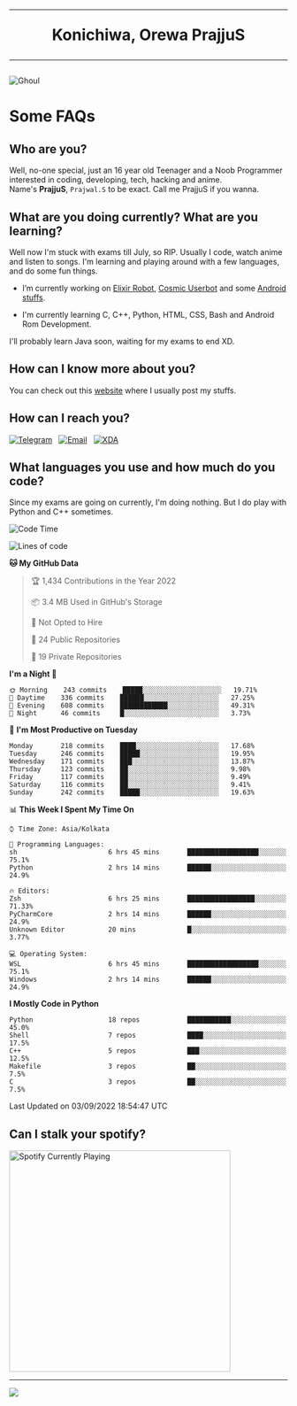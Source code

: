 <h1 align="center"><hr>Konichiwa, Orewa PrajjuS<hr></h1>


<img src="https://telegra.ph/file/6041d22c64479ee5ff802.jpg" alt="Ghoul"/>


<h1>Some FAQs</h1>


<h2>Who are you?</h2>

Well, no-one special, just an 16 year old Teenager and a Noob Programmer interested in coding, developing, tech, hacking and anime.
<br>
Name's <b>PrajjuS</b>, <code>Prajwal.S</code> to be exact. Call me PrajjuS if you wanna.


<h2>What are you doing currently? What are you learning?</h2>

Well now I'm stuck with exams till July, so RIP. Usually I code, watch anime and listen to songs. I'm learning and playing around with a few languages, and do some fun things.

- I’m currently working on <a href="https://t.me/projectelixir_bot">Elixir Robot</a>, <a href="https://github.com/SkyLab-Devs/CosmicUserbot">Cosmic Userbot</a> and some <a href="https://github.com/PrajjuS/device_xiaomi_vince">Android stuffs</a>.

- I'm currently learning C, C++, Python, HTML, CSS, Bash and Android Rom Development.

I'll probably learn Java soon, waiting for my exams to end XD.


<h2>How can I know more about you?</h2>

You can check out this <a href="https://prajjus.tk">website</a> where I usually post my stuffs.


<h2>How can I reach you?</h2>

<a href="https://t.me/PrajjuS"><img src="https://img.shields.io/badge/PrajjuS-2CA5E0?style=flat-square&logo=telegram&logoColor=white" alt="Telegram"/></a>&nbsp;&nbsp;&nbsp;<a href="theprajjus@gmail.com"><img src="https://img.shields.io/badge/theprajjus@gmail.com-D14836?style=flat-square&logo=gmail&logoColor=white" alt="Email"/></a>&nbsp;&nbsp;&nbsp;<a href="https://forum.xda-developers.com/m/prajjus.10388799/"><img src="https://img.shields.io/badge/PrajjuS-F59714?style=flat-square&logo=xda-developers&logoColor=white" alt="XDA"/></a>


<h2>What languages you use and how much do you code?</h2>

Since my exams are going on currently, I'm doing nothing. But I do play with Python and C++ sometimes.

<!--START_SECTION:waka-->
![Code Time](http://img.shields.io/badge/Code%20Time-101%20hrs%2025%20mins-blue)

![Lines of code](https://img.shields.io/badge/From%20Hello%20World%20I%27ve%20Written-26%20Thousand%20lines%20of%20code-blue)

**🐱 My GitHub Data** 

> 🏆 1,434 Contributions in the Year 2022
 > 
> 📦 3.4 MB Used in GitHub's Storage 
 > 
> 🚫 Not Opted to Hire
 > 
> 📜 24 Public Repositories 
 > 
> 🔑 19 Private Repositories  
 > 
**I'm a Night 🦉** 

```text
🌞 Morning    243 commits    █████░░░░░░░░░░░░░░░░░░░░   19.71% 
🌆 Daytime    336 commits    ██████░░░░░░░░░░░░░░░░░░░   27.25% 
🌃 Evening    608 commits    ████████████░░░░░░░░░░░░░   49.31% 
🌙 Night      46 commits     █░░░░░░░░░░░░░░░░░░░░░░░░   3.73%

```
📅 **I'm Most Productive on Tuesday** 

```text
Monday       218 commits    ████░░░░░░░░░░░░░░░░░░░░░   17.68% 
Tuesday      246 commits    █████░░░░░░░░░░░░░░░░░░░░   19.95% 
Wednesday    171 commits    ███░░░░░░░░░░░░░░░░░░░░░░   13.87% 
Thursday     123 commits    ██░░░░░░░░░░░░░░░░░░░░░░░   9.98% 
Friday       117 commits    ██░░░░░░░░░░░░░░░░░░░░░░░   9.49% 
Saturday     116 commits    ██░░░░░░░░░░░░░░░░░░░░░░░   9.41% 
Sunday       242 commits    █████░░░░░░░░░░░░░░░░░░░░   19.63%

```


📊 **This Week I Spent My Time On** 

```text
⌚︎ Time Zone: Asia/Kolkata

💬 Programming Languages: 
sh                       6 hrs 45 mins       ██████████████████░░░░░░░   75.1% 
Python                   2 hrs 14 mins       ██████░░░░░░░░░░░░░░░░░░░   24.9%

🔥 Editors: 
Zsh                      6 hrs 25 mins       █████████████████░░░░░░░░   71.33% 
PyCharmCore              2 hrs 14 mins       ██████░░░░░░░░░░░░░░░░░░░   24.9% 
Unknown Editor           20 mins             █░░░░░░░░░░░░░░░░░░░░░░░░   3.77%

💻 Operating System: 
WSL                      6 hrs 45 mins       ██████████████████░░░░░░░   75.1% 
Windows                  2 hrs 14 mins       ██████░░░░░░░░░░░░░░░░░░░   24.9%

```

**I Mostly Code in Python** 

```text
Python                   18 repos            ███████████░░░░░░░░░░░░░░   45.0% 
Shell                    7 repos             ████░░░░░░░░░░░░░░░░░░░░░   17.5% 
C++                      5 repos             ███░░░░░░░░░░░░░░░░░░░░░░   12.5% 
Makefile                 3 repos             ██░░░░░░░░░░░░░░░░░░░░░░░   7.5% 
C                        3 repos             ██░░░░░░░░░░░░░░░░░░░░░░░   7.5%

```



 Last Updated on 03/09/2022 18:54:47 UTC
<!--END_SECTION:waka-->


<h2>Can I stalk your spotify?</h2>

<a href="https://open.spotify.com/user/cotgk31v4nhw20gs5adb29jq5"><img src="https://spotify-readme-prajjus.vercel.app/api?theme=dark&rainbow=true" alt="Spotify Currently Playing" width="400px"/></a>


<hr>


<img src="https://komarev.com/ghpvc/?username=prajjus&label=Profile%20Views&color=000000&style=flat">
